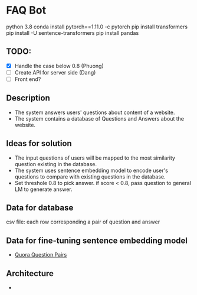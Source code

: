 # FAQ Bot
python 3.8
conda install pytorch==1.11.0 -c pytorch
pip install transformers
pip install -U sentence-transformers
pip install pandas

## TODO:
- [x] Handle the case below 0.8 (Phuong)
- [ ] Create API for server side (Dang)
- [ ] Front end? 

## Description

- The system answers users' questions about content of a website.
- The system contains a database of Questions and Answers about the website.

## Ideas for solution

- The input questions of users will be mapped to the most similarity question existing in the database.
- The system uses sentence embedding model to encode user's questions to compare with existing questions in the database.
- Set threshole 0.8 to pick answer. if score < 0.8, pass question to general LM to generate answer.

## Data for database
csv file: each row corresponding a pair of question and answer

## Data for fine-tuning sentence embedding model
- [Quora Question Pairs](https://paperswithcode.com/dataset/quora-question-pairs)

## Architecture

- 
